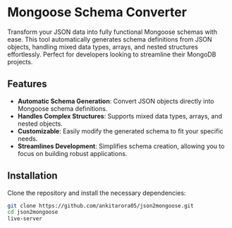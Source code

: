 # Mongoose Schema Converter

Transform your JSON data into fully functional Mongoose schemas with ease. This tool automatically generates schema definitions from JSON objects, handling mixed data types, arrays, and nested structures effortlessly. Perfect for developers looking to streamline their MongoDB projects.

## Features

- **Automatic Schema Generation**: Convert JSON objects directly into Mongoose schema definitions.
- **Handles Complex Structures**: Supports mixed data types, arrays, and nested objects.
- **Customizable**: Easily modify the generated schema to fit your specific needs.
- **Streamlines Development**: Simplifies schema creation, allowing you to focus on building robust applications.

## Installation

Clone the repository and install the necessary dependencies:

```bash
git clone https://github.com/ankitarora05/json2mongoose.git
cd json2mongoose
live-server
